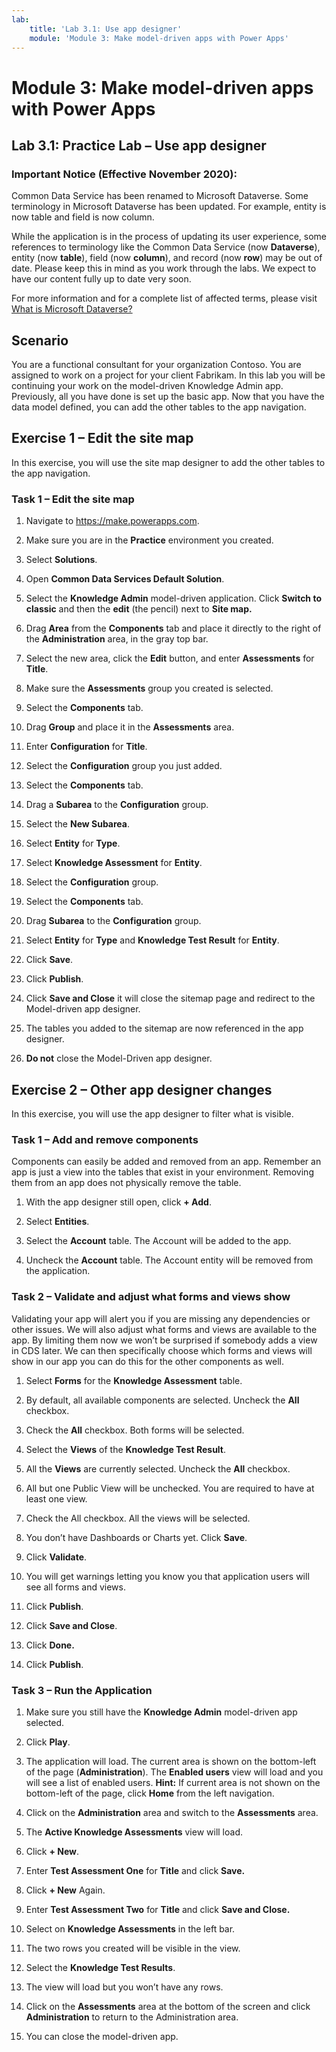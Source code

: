 ```yaml
---
lab:
    title: 'Lab 3.1: Use app designer'
    module: 'Module 3: Make model-driven apps with Power Apps'
---
```


Module 3: Make model-driven apps with Power Apps
============================================

## Lab 3.1: Practice Lab – Use app designer

### Important Notice (Effective November 2020):
Common Data Service has been renamed to Microsoft Dataverse. Some terminology in Microsoft Dataverse has been updated. For example, entity is now table and field is now column. 

While the application is in the process of updating its user experience, some references to terminology like the Common Data Service (now **Dataverse**), entity (now **table**), field (now **column**), and record (now **row**) may be out of date. Please keep this in mind as you work through the labs. We expect to have our content fully up to date very soon. 

For more information and for a complete list of affected terms, please visit [What is Microsoft Dataverse?](https://docs.microsoft.com/en-us/powerapps/maker/common-data-service/data-platform-intro#terminology-updates)

Scenario
--------

You are a functional consultant for your organization Contoso. You are assigned
to work on a project for your client Fabrikam. In this lab you will be
continuing your work on the model-driven Knowledge Admin app. Previously, all
you have done is set up the basic app. Now that you have the data model defined,
you can add the other tables to the app navigation.

## Exercise 1 – Edit the site map

In this exercise, you will use the site map designer to add the other tables to
the app navigation.

### Task 1 – Edit the site map

1.  Navigate to <https://make.powerapps.com>.

2.  Make sure you are in the **Practice** environment you created.

3.  Select **Solutions**.

4.  Open **Common Data Services Default Solution**.

5.  Select the **Knowledge Admin** model-driven application. Click **Switch to classic** and then the **edit**
    (the pencil) next to **Site map.**

6.  Drag **Area** from the **Components** tab and place it directly to the right
    of the **Administration** area, in the gray top bar.

7.  Select the new area, click the **Edit** button, and enter **Assessments**
    for **Title**.

8.  Make sure the **Assessments** group you created is selected.

9.  Select the **Components** tab.

10. Drag **Group** and place it in the **Assessments** area.

11. Enter **Configuration** for **Title**.

12. Select the **Configuration** group you just added.

13. Select the **Components** tab.

14. Drag a **Subarea** to the **Configuration** group.

15. Select the **New Subarea**.

16. Select **Entity** for **Type**.

17. Select **Knowledge Assessment** for **Entity**.

18. Select the **Configuration** group.

19. Select the **Components** tab.

20. Drag **Subarea** to the **Configuration** group.

21. Select **Entity** for **Type** and **Knowledge Test Result** for **Entity**.

22. Click **Save**.

23. Click **Publish**.

24. Click **Save and Close** it will close the sitemap page and redirect to the Model-driven app designer.

25. The tables you added to the sitemap are now referenced in the app designer.

26. **Do not** close the Model-Driven app designer.

## Exercise 2 – Other app designer changes

In this exercise, you will use the app designer to filter what is visible.

### Task 1 – Add and remove components

Components can easily be added and removed from an app. Remember an app is just
a view into the tables that exist in your environment. Removing them from an app
does not physically remove the table.

1.  With the app designer still open, click **+ Add**.

2.  Select **Entities**.

3.  Select the **Account** table. The Account will be added to the app.

4.  Uncheck the **Account** table. The Account entity will be removed from the
    application.

### Task 2 – Validate and adjust what forms and views show

Validating your app will alert you if you are missing any dependencies or other
issues. We will also adjust what forms and views are available to the app. By
limiting them now we won’t be surprised if somebody adds a view in CDS later. We
can then specifically choose which forms and views will show in our app you can
do this for the other components as well.

1.  Select **Forms** for the **Knowledge Assessment** table.

2.  By default, all available components are selected. Uncheck the **All**
    checkbox.

3.  Check the **All** checkbox. Both forms will be selected.

4.  Select the **Views** of the **Knowledge Test Result**.

5.  All the **Views** are currently selected. Uncheck the **All** checkbox.

6.  All but one Public View will be unchecked. You are required to have at least
    one view.

7.  Check the All checkbox. All the views will be selected.

8.  You don’t have Dashboards or Charts yet. Click **Save**.

9.  Click **Validate**.

10. You will get warnings letting you know you that application users will see
    all forms and views.

11. Click **Publish**.

12. Click **Save and Close**.

13. Click **Done.**

14. Click **Publish**.

### Task 3 – Run the Application

1.  Make sure you still have the **Knowledge Admin** model-driven app selected.

2.  Click **Play**.

3.  The application will load. The current area is shown on the bottom-left of
    the page (**Administration**). The **Enabled users** view will load and you
    will see a list of enabled users. 
    **Hint:** If current area is not shown on the bottom-left of the page, click **Home** from the left navigation. 

4.  Click on the **Administration** area and switch to the **Assessments** area.

5.  The **Active Knowledge Assessments** view will load.

6.  Click **+ New**.

7.  Enter **Test Assessment One** for **Title** and click **Save.**

8.  Click **+ New** Again.

9.  Enter **Test Assessment Two** for **Title** and click **Save and Close.**

10. Select on **Knowledge Assessments** in the left bar.

11. The two rows you created will be visible in the view.

12. Select the **Knowledge Test Results**.

13. The view will load but you won’t have any rows.

14. Click on the **Assessments** area at the bottom of the screen and click
    **Administration** to return to the Administration area.

15. You can close the model-driven app.
